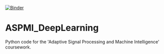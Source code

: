 [![Binder](https://mybinder.org/badge_logo.svg)](https://mybinder.org/v2/gh/am5113/ASPMI_DeepLearning/master)

# ASPMI_DeepLearning
Python code for the 'Adaptive Signal Processing and Machine Intelligence' coursework.
